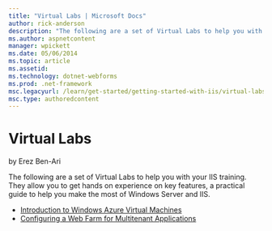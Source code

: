 ```yaml
---
title: "Virtual Labs | Microsoft Docs"
author: rick-anderson
description: "The following are a set of Virtual Labs to help you with your IIS training. They allow you to get hands on experience on key features, a practical guide to h..."
ms.author: aspnetcontent
manager: wpickett
ms.date: 05/06/2014
ms.topic: article
ms.assetid: 
ms.technology: dotnet-webforms
ms.prod: .net-framework
msc.legacyurl: /learn/get-started/getting-started-with-iis/virtual-labs
msc.type: authoredcontent
---
```

Virtual Labs
====================
by Erez Ben-Ari

The following are a set of Virtual Labs to help you with your IIS training. They allow you to get hands on experience on key features, a practical guide to help you make the most of Windows Server and IIS.

- [Introduction to Windows Azure Virtual Machines](https://go.microsoft.com/?linkid=9816783)
- [Configuring a Web Farm for Multitenant Applications](https://go.microsoft.com/?linkid=9838460)